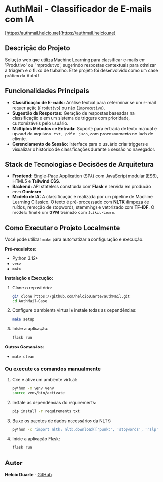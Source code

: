 # AuthMail - Classificador de E-mails com IA

[https://authmail.helcio.me](https://authmail.helcio.me)

## Descrição do Projeto

Solução web que utiliza Machine Learning para classificar e-mails em 'Produtivo' ou 'Improdutivo', sugerindo respostas contextuais para otimizar a triagem e o fluxo de trabalho. Este projeto foi desenvolvido como um case prático da AutoU.

## Funcionalidades Principais

* **Classificação de E-mails:** Análise textual para determinar se um e-mail requer ação (`Produtivo`) ou não (`Improdutivo`).
* **Sugestão de Respostas:** Geração de respostas baseadas na classificação e em um sistema de triggers com prioridade, customizáveis pelo usuário.
* **Múltiplos Métodos de Entrada:** Suporte para entrada de texto manual e upload de arquivos `.txt`, `.pdf` e `.json`, com processamento no lado do cliente.
* **Gerenciamento de Sessão:** Interface para o usuário criar triggers e visualizar o histórico de classificações durante a sessão no navegador.

## Stack de Tecnologias e Decisões de Arquitetura

* **Frontend:** Single-Page Application (SPA) com JavaScript modular (ES6), HTML5 e **Tailwind CSS**.
* **Backend:** API stateless construída com **Flask** e servida em produção com **Gunicorn**.
* **Modelo de IA:** A classificação é realizada por um pipeline de Machine Learning Clássico. O texto é pré-processado com **NLTK** (limpeza de ruídos, remoção de stopwords, stemming) e vetorizado com **TF-IDF**. O modelo final é um **SVM** treinado com `Scikit-Learn`. 

## Como Executar o Projeto Localmente

Você pode utilizar `make` para automatizar a configuração e execução.

**Pré-requisitos:**
* Python 3.12+
* `venv`
* `make`

**Instalação e Execução:**

1.  Clone o repositório:
    ```bash
    git clone https://github.com/helcioDuarte/authMail.git
    cd AuthMail-Case
    ```

2.  Configure o ambiente virtual e instale todas as dependências:
    ```bash
    make setup
    ```

3.  Inicie a aplicação:
    ```bash
    flask run
    ```

**Outros Comandos:**
* `make clean`

### **Ou execute os comandos manualmente**

1.  Crie e ative um ambiente virtual:
    ```bash
    python -m venv venv
    source venv/bin/activate
    ```

2.  Instale as dependências do requirements:
    ```bash
    pip install -r requirements.txt
    ```

3.  Baixe os pacotes de dados necessários da NLTK:
    ```bash
    python -c "import nltk; nltk.download(['punkt', 'stopwords', 'rslp', punkt_tab])"
    ```

4.  Inicie a aplicação Flask:
    ```bash
    flask run
    ```

## Autor

**Helcio Duarte** - [GitHub](https://github.com/helcioDuarte)
